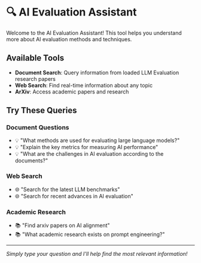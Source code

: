 # 🔍 AI Evaluation Assistant

Welcome to the AI Evaluation Assistant! This tool helps you understand more about AI evaluation methods and techniques.

## Available Tools
- **Document Search**: Query information from loaded LLM Evaluation research papers
- **Web Search**: Find real-time information about any topic
- **ArXiv**: Access academic papers and research

## Try These Queries

### Document Questions
- 💡 "What methods are used for evaluating large language models?"
- 💡 "Explain the key metrics for measuring AI performance"
- 💡 "What are the challenges in AI evaluation according to the documents?"

### Web Search
- 🌐 "Search for the latest LLM benchmarks"
- 🌐 "Search for recent advances in AI evaluation"

### Academic Research
- 📚 "Find arxiv papers on AI alignment"
- 📚 "What academic research exists on prompt engineering?"

---

*Simply type your question and I'll help find the most relevant information!*
